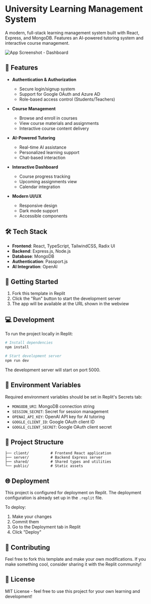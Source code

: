 
# University Learning Management System 

A modern, full-stack learning management system built with React, Express, and MongoDB. Features an AI-powered tutoring system and interactive course management.

![App Screenshot - Dashboard](https://docimg.replit.com/images/repls/repl-screenshot.png)

## 🚀 Features

- **Authentication & Authorization**
  - Secure login/signup system
  - Support for Google OAuth and Azure AD
  - Role-based access control (Students/Teachers)

- **Course Management**
  - Browse and enroll in courses
  - View course materials and assignments
  - Interactive course content delivery

- **AI-Powered Tutoring**
  - Real-time AI assistance
  - Personalized learning support
  - Chat-based interaction

- **Interactive Dashboard**
  - Course progress tracking
  - Upcoming assignments view
  - Calendar integration

- **Modern UI/UX**
  - Responsive design
  - Dark mode support
  - Accessible components

## 🛠️ Tech Stack

- **Frontend**: React, TypeScript, TailwindCSS, Radix UI
- **Backend**: Express.js, Node.js
- **Database**: MongoDB
- **Authentication**: Passport.js
- **AI Integration**: OpenAI

## 🚦 Getting Started

1. Fork this template in Replit
2. Click the "Run" button to start the development server
3. The app will be available at the URL shown in the webview

## 💻 Development

To run the project locally in Replit:

```bash
# Install dependencies
npm install

# Start development server
npm run dev
```

The development server will start on port 5000.

## 🔐 Environment Variables

Required environment variables should be set in Replit's Secrets tab:

- `MONGODB_URI`: MongoDB connection string
- `SESSION_SECRET`: Secret for session management
- `OPENAI_API_KEY`: OpenAI API key for AI tutoring
- `GOOGLE_CLIENT_ID`: Google OAuth client ID
- `GOOGLE_CLIENT_SECRET`: Google OAuth client secret

## 📝 Project Structure

```
├── client/          # Frontend React application
├── server/          # Backend Express server
├── shared/          # Shared types and utilities
└── public/          # Static assets
```

## 🌐 Deployment

This project is configured for deployment on Replit. The deployment configuration is already set up in the `.replit` file.

To deploy:
1. Make your changes
2. Commit them
3. Go to the Deployment tab in Replit
4. Click "Deploy"

## 🤝 Contributing

Feel free to fork this template and make your own modifications. If you make something cool, consider sharing it with the Replit community!

## 📄 License

MIT License - feel free to use this project for your own learning and development!
